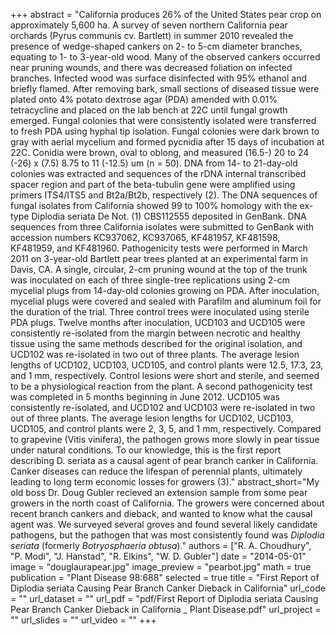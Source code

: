 +++
abstract = "California produces 26% of the United States pear crop on approximately 5,600 ha. A survey of seven northern California pear orchards (Pyrus communis cv. Bartlett) in summer 2010 revealed the presence of wedge-shaped cankers on 2- to 5-cm diameter branches, equating to 1- to 3-year-old wood. Many of the observed cankers occurred near pruning wounds, and there was decreased foliation on infected branches. Infected wood was surface disinfected with 95% ethanol and briefly flamed. After removing bark, small sections of diseased tissue were plated onto 4% potato dextrose agar (PDA) amended with 0.01% tetracycline and placed on the lab bench at 22C until fungal growth emerged. Fungal colonies that were consistently isolated were transferred to fresh PDA using hyphal tip isolation. Fungal colonies were dark brown to gray with aerial mycelium and formed pycnidia after 15 days of incubation at 22C. Conidia were brown, oval to oblong, and measured (16.5-) 20 to 24 (-26) x (7.5) 8.75 to 11 (-12.5) um (n = 50). DNA from 14- to 21-day-old colonies was extracted and sequences of the rDNA internal transcribed spacer region and part of the beta-tubulin gene were amplified using primers ITS4/ITS5 and Bt2a/Bt2b, respectively (2). The DNA sequences of fungal isolates from California showed 99 to 100% homology with the ex-type Diplodia seriata De Not. (1) CBS112555 deposited in GenBank. DNA sequences from three California isolates were submitted to GenBank with accession numbers KC937062, KC937065, KF481957, KF481598, KF481959, and KF481960. Pathogenicity tests were performed in March 2011 on 3-year-old Bartlett pear trees planted at an experimental farm in Davis, CA. A single, circular, 2-cm pruning wound at the top of the trunk was inoculated on each of three single-tree replications using 2-cm mycelial plugs from 14-day-old colonies growing on PDA. After inoculation, mycelial plugs were covered and sealed with Parafilm and aluminum foil for the duration of the trial. Three control trees were inoculated using sterile PDA plugs. Twelve months after inoculation, UCD103 and UCD105 were consistently re-isolated from the margin between necrotic and healthy tissue using the same methods described for the original isolation, and UCD102 was re-isolated in two out of three plants. The average lesion lengths of UCD102, UCD103, UCD105, and control plants were 12.5, 17.3, 23, and 1 mm, respectively. Control lesions were short and sterile, and seemed to be a physiological reaction from the plant. A second pathogenicity test was completed in 5 months beginning in June 2012. UCD105 was consistently re-isolated, and UCD102 and UCD103 were re-isolated in two out of three plants. The average lesion lengths for UCD102, UCD103, UCD105, and control plants were 2, 3, 5, and 1 mm, respectively. Compared to grapevine (Vitis vinifera), the pathogen grows more slowly in pear tissue under natural conditions. To our knowledge, this is the first report describing D. seriata as a causal agent of pear branch canker in California. Canker diseases can reduce the lifespan of perennial plants, ultimately leading to long term economic losses for growers (3)."
abstract_short="My old boss Dr. Doug Gubler recieved an extension sample from some pear growers in the north coast of California. The growers were concerned about recent branch cankers and dieback, and wanted to know what the causal agent was. We surveyed several groves and found several likely candidate pathogens, but the pathogen that was most consistently found was *Diplodia seriata* (formerly *Botryosphaeria obtusa*)."
authors = ["R. A. Choudhury", "P. Modi", "J. Hanstad", "R. Elkins", "W. D. Gubler"]
date = "2014-05-01"
image = "douglaurapear.jpg"
image_preview = "pearbot.jpg"
math = true
publication = "Plant Disease 98:688"
selected = true
title = "First Report of Diplodia seriata Causing Pear Branch Canker Dieback in California"
url_code = ""
url_dataset = ""
url_pdf = "pdf/First Report of Diplodia seriata Causing Pear Branch Canker Dieback in California _ Plant Disease.pdf"
url_project = ""
url_slides = ""
url_video = ""
+++